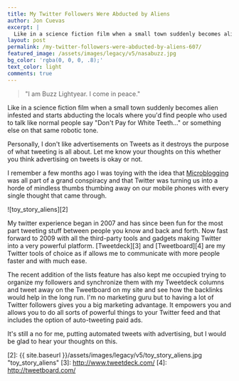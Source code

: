 ```yaml
---
title: My Twitter Followers Were Abducted by Aliens
author: Jon Cuevas
excerpt: |
  Like in a science fiction film when a small town suddenly becomes alien infested and starts abducting the locals where you'd find people who used to talk like normal people say "Don't Pay for White Teeth..."
layout: post
permalink: /my-twitter-followers-were-abducted-by-aliens-607/
featured_image: /assets/images/legacy/v5/nasabuzz.jpg
bg_color: 'rgba(0, 0, 0, .8);'
text_color: light
comments: true
---
```

<blockquote>
  <p class="lead">"I am Buzz Lightyear. I come in peace."</p>
</blockquote>

Like in a science fiction film when a small town suddenly becomes alien infested and starts abducting the locals where you'd find people who used to talk like normal people say "Don't Pay for White Teeth…" or something else on that same robotic tone.

Personally, I don't like advertisements on Tweets as it destroys the purpose of what tweeting is all about. Let me know your thoughts on this whether you think advertising on tweets is okay or not.

I remember a few months ago I was toying with the idea that [Microblogging][1] was all part of a grand conspiracy and that Twitter was turning us into a horde of mindless thumbs thumbing away on our mobile phones with every single thought that came through.

![toy_story_aliens][2]

My twitter experience began in 2007 and has since been fun for the most part tweeting stuff between people you know and back and forth. Now fast forward to 2009 with all the third-party tools and gadgets making Twitter into a very powerful platform. [Tweetdeck][3] and [Tweetboard][4] are my Twitter tools of choice as if allows me to communicate with more people faster and with much ease.

The recent addition of the lists feature has also kept me occupied trying to organize my followers and synchronize them with my Tweetdeck columns and tweet away on the Tweetboard on my site and see how the backlinks would help in the long run. I'm no marketing guru but to having a lot of Twitter followers gives you a big marketing advantage. It empowers you and allows you to do all sorts of powerful things to your Twitter feed and that includes the option of auto-tweeting paid ads.

It's still a no for me, putting automated tweets with advertising, but I would be glad to hear your thoughts on this.

[1]: http://pinapaitan.archondigital.com/
[2]: {{ site.baseurl }}/assets/images/legacy/v5/toy_story_aliens.jpg "toy_story_aliens"
[3]: http://www.tweetdeck.com/
[4]: http://tweetboard.com/
